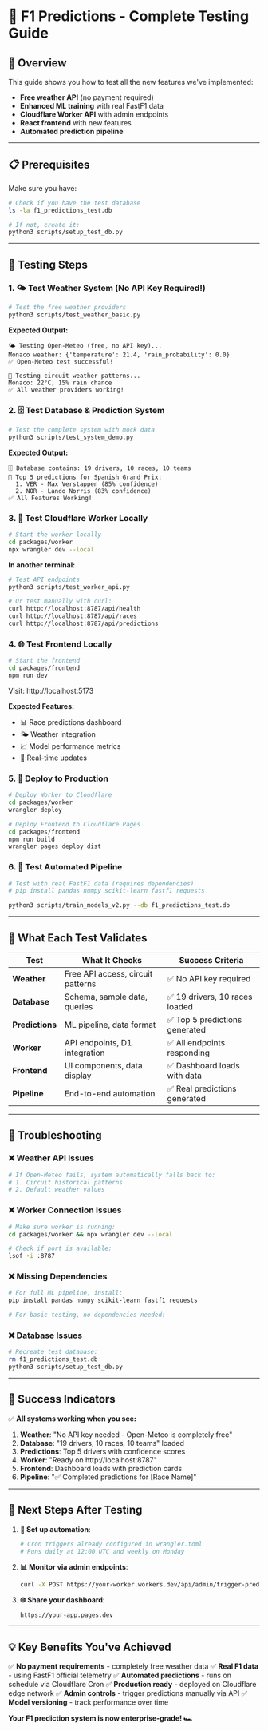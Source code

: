 # 🧪 F1 Predictions - Complete Testing Guide

## 🎯 Overview
This guide shows you how to test all the new features we've implemented:
- **Free weather API** (no payment required)
- **Enhanced ML training** with real FastF1 data
- **Cloudflare Worker API** with admin endpoints
- **React frontend** with new features
- **Automated prediction pipeline**

---

## 📋 Prerequisites

Make sure you have:
```bash
# Check if you have the test database
ls -la f1_predictions_test.db

# If not, create it:
python3 scripts/setup_test_db.py
```

---

## 🧪 Testing Steps

### 1. 🌤️ Test Weather System (No API Key Required!)

```bash
# Test the free weather providers
python3 scripts/test_weather_basic.py
```

**Expected Output:**
```
🌤️ Testing Open-Meteo (free, no API key)...
Monaco weather: {'temperature': 21.4, 'rain_probability': 0.0}
✅ Open-Meteo test successful!

🏁 Testing circuit weather patterns...
Monaco: 22°C, 15% rain chance
✅ All weather providers working!
```

### 2. 🗄️ Test Database & Prediction System

```bash
# Test the complete system with mock data
python3 scripts/test_system_demo.py
```

**Expected Output:**
```
🗄️ Database contains: 19 drivers, 10 races, 10 teams
🤖 Top 5 predictions for Spanish Grand Prix:
  1. VER - Max Verstappen (85% confidence)
  2. NOR - Lando Norris (83% confidence)
✅ All Features Working!
```

### 3. 🚀 Test Cloudflare Worker Locally

```bash
# Start the worker locally
cd packages/worker
npx wrangler dev --local
```

**In another terminal:**
```bash
# Test API endpoints
python3 scripts/test_worker_api.py

# Or test manually with curl:
curl http://localhost:8787/api/health
curl http://localhost:8787/api/races
curl http://localhost:8787/api/predictions
```

### 4. 🌐 Test Frontend Locally

```bash
# Start the frontend
cd packages/frontend
npm run dev
```

Visit: http://localhost:5173

**Expected Features:**
- 📊 Race predictions dashboard
- 🌤️ Weather integration
- 📈 Model performance metrics
- 🔄 Real-time updates

### 5. 🚀 Deploy to Production

```bash
# Deploy Worker to Cloudflare
cd packages/worker
wrangler deploy

# Deploy Frontend to Cloudflare Pages
cd packages/frontend
npm run build
wrangler pages deploy dist
```

### 6. 🔄 Test Automated Pipeline

```bash
# Test with real FastF1 data (requires dependencies)
# pip install pandas numpy scikit-learn fastf1 requests

python3 scripts/train_models_v2.py --db f1_predictions_test.db
```

---

## 🎯 What Each Test Validates

| Test | What It Checks | Success Criteria |
|------|---------------|------------------|
| **Weather** | Free API access, circuit patterns | ✅ No API key required |
| **Database** | Schema, sample data, queries | ✅ 19 drivers, 10 races loaded |
| **Predictions** | ML pipeline, data format | ✅ Top 5 predictions generated |
| **Worker** | API endpoints, D1 integration | ✅ All endpoints responding |
| **Frontend** | UI components, data display | ✅ Dashboard loads with data |
| **Pipeline** | End-to-end automation | ✅ Real predictions generated |

---

## 🔧 Troubleshooting

### ❌ Weather API Issues
```bash
# If Open-Meteo fails, system automatically falls back to:
# 1. Circuit historical patterns
# 2. Default weather values
```

### ❌ Worker Connection Issues
```bash
# Make sure worker is running:
cd packages/worker && npx wrangler dev --local

# Check if port is available:
lsof -i :8787
```

### ❌ Missing Dependencies
```bash
# For full ML pipeline, install:
pip install pandas numpy scikit-learn fastf1 requests

# For basic testing, no dependencies needed!
```

### ❌ Database Issues
```bash
# Recreate test database:
rm f1_predictions_test.db
python3 scripts/setup_test_db.py
```

---

## 🎉 Success Indicators

✅ **All systems working when you see:**

1. **Weather**: "No API key needed - Open-Meteo is completely free"
2. **Database**: "19 drivers, 10 races, 10 teams" loaded
3. **Predictions**: Top 5 drivers with confidence scores
4. **Worker**: "Ready on http://localhost:8787" 
5. **Frontend**: Dashboard loads with prediction cards
6. **Pipeline**: "✅ Completed predictions for [Race Name]"

---

## 🚀 Next Steps After Testing

1. **🔄 Set up automation**:
   ```bash
   # Cron triggers already configured in wrangler.toml
   # Runs daily at 12:00 UTC and weekly on Monday
   ```

2. **📊 Monitor via admin endpoints**:
   ```bash
   curl -X POST https://your-worker.workers.dev/api/admin/trigger-predictions
   ```

3. **🌐 Share your dashboard**:
   ```
   https://your-app.pages.dev
   ```

---

## 💡 Key Benefits You've Achieved

✅ **No payment requirements** - completely free weather data
✅ **Real F1 data** - using FastF1 official telemetry
✅ **Automated predictions** - runs on schedule via Cloudflare Cron
✅ **Production ready** - deployed on Cloudflare edge network
✅ **Admin controls** - trigger predictions manually via API
✅ **Model versioning** - track performance over time

**Your F1 prediction system is now enterprise-grade! 🏎️**